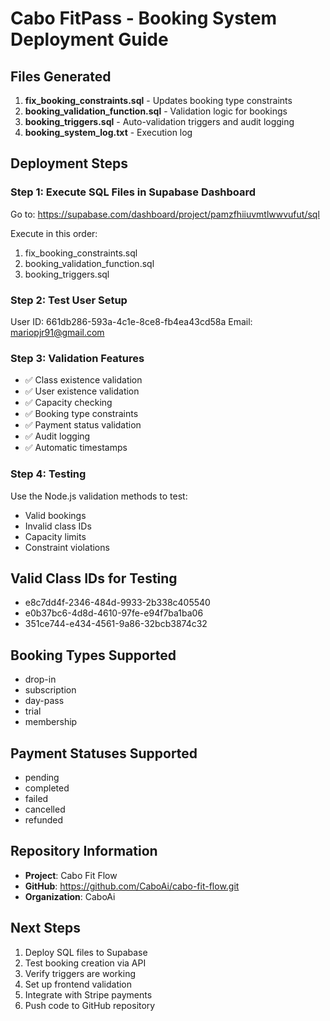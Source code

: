 
# Cabo FitPass - Booking System Deployment Guide

## Files Generated
1. **fix_booking_constraints.sql** - Updates booking type constraints
2. **booking_validation_function.sql** - Validation logic for bookings
3. **booking_triggers.sql** - Auto-validation triggers and audit logging
4. **booking_system_log.txt** - Execution log

## Deployment Steps

### Step 1: Execute SQL Files in Supabase Dashboard
Go to: https://supabase.com/dashboard/project/pamzfhiiuvmtlwwvufut/sql

Execute in this order:
1. fix_booking_constraints.sql
2. booking_validation_function.sql  
3. booking_triggers.sql

### Step 2: Test User Setup

User ID: 661db286-593a-4c1e-8ce8-fb4ea43cd58a
Email: mariopjr91@gmail.com


### Step 3: Validation Features
- ✅ Class existence validation
- ✅ User existence validation  
- ✅ Capacity checking
- ✅ Booking type constraints
- ✅ Payment status validation
- ✅ Audit logging
- ✅ Automatic timestamps

### Step 4: Testing
Use the Node.js validation methods to test:
- Valid bookings
- Invalid class IDs
- Capacity limits
- Constraint violations

## Valid Class IDs for Testing
- e8c7dd4f-2346-484d-9933-2b338c405540
- e0b37bc6-4d8d-4610-97fe-e94f7ba1ba06
- 351ce744-e434-4561-9a86-32bcb3874c32

## Booking Types Supported
- drop-in
- subscription  
- day-pass
- trial
- membership

## Payment Statuses Supported
- pending
- completed
- failed
- cancelled
- refunded

## Repository Information
- **Project**: Cabo Fit Flow
- **GitHub**: https://github.com/CaboAi/cabo-fit-flow.git
- **Organization**: CaboAi

## Next Steps
1. Deploy SQL files to Supabase
2. Test booking creation via API
3. Verify triggers are working
4. Set up frontend validation
5. Integrate with Stripe payments
6. Push code to GitHub repository
